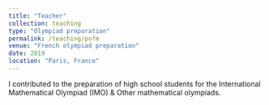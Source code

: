 ```yaml
---
title: "Teacher"
collection: teaching
type: "Olympiad preparation"
permalink: /teaching/pofm
venue: "French olympiad preparation"
date: 2019
location: "Paris, France"
---
```


I contributed to the preparation of high school students for the International Mathematical Olympiad (IMO) & Other mathematical olympiads. 